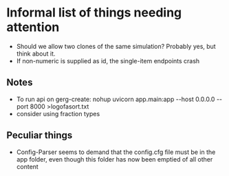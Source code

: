 # Informal list of things needing attention
* Should we allow two clones of the same simulation? Probably yes, but think about it.
* If non-numeric is supplied as id, the single-item endpoints crash

## Notes
* To run api on gerg-create:
    nohup uvicorn app.main:app --host 0.0.0.0 --port 8000 >logofasort.txt
* consider using fraction types

## Peculiar things
* Config-Parser seems to demand that the config.cfg file must be in the app folder, even though this folder has now been emptied of all other content